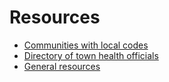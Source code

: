 Resources
=========

*   [Communities with local codes](communities-with-local-codes.html)
*   [Directory of town health officials](town-health-officials.html)
*   [General resources](general-resources.html)